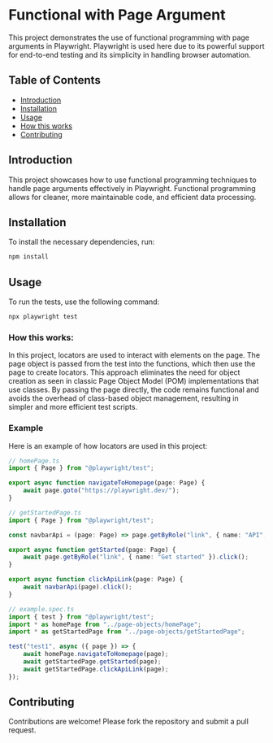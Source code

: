 # Functional with Page Argument

This project demonstrates the use of functional programming with page arguments in Playwright. Playwright is used here due to its powerful support for end-to-end testing and its simplicity in handling browser automation.

## Table of Contents
- [Introduction](#introduction)
- [Installation](#installation)
- [Usage](#usage)
- [How this works](#how-this-works)
- [Contributing](#contributing)

## Introduction
This project showcases how to use functional programming techniques to handle page arguments effectively in Playwright. Functional programming allows for cleaner, more maintainable code, and efficient data processing.

## Installation
To install the necessary dependencies, run:
```bash
npm install
```

## Usage
To run the tests, use the following command:
```bash
npx playwright test
```

### How this works:

In this project, locators are used to interact with elements on the page. The page object is passed from the test into the functions, which then use the page to create locators. This approach eliminates the need for object creation as seen in classic Page Object Model (POM) implementations that use classes. By passing the page directly, the code remains functional and avoids the overhead of class-based object management, resulting in simpler and more efficient test scripts.

### Example

Here is an example of how locators are used in this project:

```ts
// homePage.ts
import { Page } from "@playwright/test";

export async function navigateToHomepage(page: Page) {
    await page.goto("https://playwright.dev/");
}

// getStartedPage.ts
import { Page } from "@playwright/test";

const navbarApi = (page: Page) => page.getByRole("link", { name: "API", exact: true });

export async function getStarted(page: Page) {
    await page.getByRole("link", { name: "Get started" }).click();
}

export async function clickApiLink(page: Page) {
    await navbarApi(page).click();
}

// example.spec.ts
import { test } from "@playwright/test";
import * as homePage from "../page-objects/homePage";
import * as getStartedPage from "../page-objects/getStartedPage";

test("test1", async ({ page }) => {
    await homePage.navigateToHomepage(page);
    await getStartedPage.getStarted(page);
    await getStartedPage.clickApiLink(page);
});
```

## Contributing
Contributions are welcome! Please fork the repository and submit a pull request.


